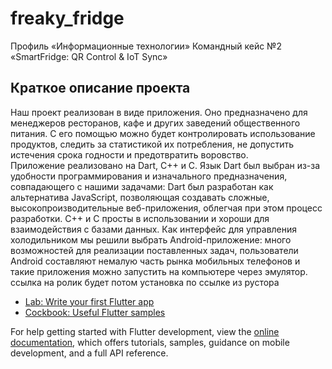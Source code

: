 # freaky_fridge

Профиль «Информационные технологии»
Командный кейс №2 «SmartFridge: QR Control & IoT Sync»

## Краткое описание проекта

Наш проект реализован в виде приложения. Оно предназначено для менеджеров ресторанов, кафе и других заведений общественного питания. С его помощью можно будет контролировать использование продуктов, следить за статистикой их потребления, не допустить истечения срока годности и предотвратить воровство.   
Приложение реализовано на Dart, C++ и C. Язык Dart был выбран из-за удобности программирования и изначального предназначения, совпадающего с нашими задачами: Dart был разработан как альтернатива JavaScript, позволяющая создавать сложные, высокопроизводительные веб-приложения, облегчая при этом процесс разработки. C++ и C просты в использовании и хороши для взаимодействия с базами данных. Как интерфейс для управления холодильником мы решили выбрать Android-приложение: много возможностей для реализации поставленных задач, пользователи Android составляют немалую часть рынка мобильных телефонов и такие приложения можно запустить на компьютере через эмулятор. 
 ссылка на ролик будет потом
 установка по ссылке из рустора

- [Lab: Write your first Flutter app](https://docs.flutter.dev/get-started/codelab)
- [Cockbook: Useful Flutter samples](https://docs.flutter.dev/cookbook)

For help getting started with Flutter development, view the
[online documentation](https://docs.flutter.dev/), which offers tutorials,
samples, guidance on mobile development, and a full API reference.

